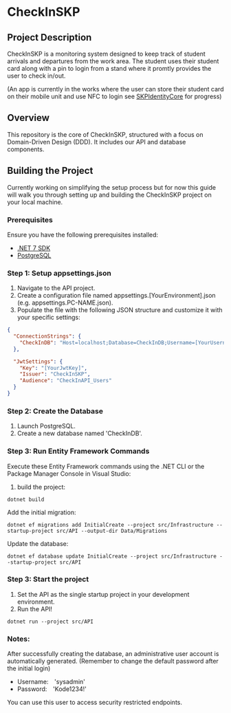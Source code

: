 # CheckInSKP

## Project Description
CheckInSKP is a monitoring system designed to keep track of student arrivals and departures from the work area.
The student uses their student card along with a pin to login from a stand where it promtly provides the user to check in/out.

(An app is currently in the works where the user can store their student card on their mobile unit and use NFC to login see [SKPIdentityCore](https://github.com/Check-In-SKP/SKPIdentityCore) for progress)

## Overview
This repository is the core of CheckInSKP, structured with a focus on Domain-Driven Design (DDD). It includes our API and database components.

## Building the Project 
Currently working on simplifying the setup process but for now this guide will walk you through setting up and building the CheckInSKP project on your local machine.

### Prerequisites
Ensure you have the following prerequisites installed:

- [.NET 7 SDK](https://dotnet.microsoft.com/en-us/download/dotnet/7.0) 
- [PostgreSQL](https://www.postgresql.org/download/)

### Step 1: Setup appsettings.json
1. Navigate to the API project.
2. Create a configuration file named appsettings.[YourEnvironment].json (e.g. appsettings.PC-NAME.json).
3. Populate the file with the following JSON structure and customize it with your specific settings:
```json
{
  "ConnectionStrings": {
    "CheckInDB": "Host=localhost;Database=CheckInDB;Username=[YourUsername];Password=[YourPassword];Port=5432"
  },

  "JwtSettings": {
    "Key": "[YourJwtKey]",
    "Issuer": "CheckInSKP",
    "Audience": "CheckInAPI_Users"
  }
}
```

### Step 2: Create the Database
1. Launch PostgreSQL.
2. Create a new database named 'CheckInDB'.

### Step 3: Run Entity Framework Commands
Execute these Entity Framework commands using the .NET CLI or the Package Manager Console in Visual Studio:

1. build the project:
```
dotnet build
```

Add the initial migration:
```
dotnet ef migrations add InitialCreate --project src/Infrastructure --startup-project src/API --output-dir Data/Migrations
```

Update the database:
```
dotnet ef database update InitialCreate --project src/Infrastructure --startup-project src/API
```

### Step 3: Start the project
1. Set the API as the single startup project in your development environment.
2. Run the API!
```
dotnet run --project src/API
```

### Notes:
After successfully creating the database, an administrative user account is automatically generated. (Remember to change the default password after the initial login)
- Username:&emsp;'sysadmin'
- Password:&emsp;'Kode1234!'

You can use this user to access security restricted endpoints.
